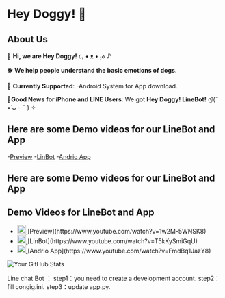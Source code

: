 # Hey Doggy! 🐾
## About Us

🐶 **Hi, we are Hey Doggy!** ૮₍ • ᴥ • ₎ა ♪

🐕 **We help people understand the basic emotions of dogs.**

🦴 **Currently Supported**:
-Android System for App download.

🐩**Good News for iPhone and LINE Users**:
We got **Hey Doggy! LineBot!** ദ്ദി(˵ •̀ ᴗ - ˵ ) ✧


## Here are some Demo videos for our LineBot and App
-[Preview](https://www.youtube.com/watch?v=1w2M-5WNSK8) 
-[LinBot](https://www.youtube.com/watch?v=T5kKySmiGqU)
-[Andrio App](https://www.youtube.com/watch?v=FmdBq1JazY8)

## Here are some Demo videos for our LineBot and App

## Demo Videos for LineBot and App


- <a href="https://www.youtube.com/watch?v=1w2M-5WNSK8" target="_blank">
    <img src="https://upload.wikimedia.org/wikipedia/commons/thumb/4/42/YouTube_icon_%282013-2017%29.png/480px-YouTube_icon_%282013-2017%29.png" alt="YouTube Logo" width="20" height="20">
  </a> [Preview](https://www.youtube.com/watch?v=1w2M-5WNSK8)

- <a href="https://www.youtube.com/watch?v=T5kKySmiGqU" target="_blank">
    <img src="https://upload.wikimedia.org/wikipedia/commons/thumb/4/42/YouTube_icon_%282013-2017%29.png/480px-YouTube_icon_%282013-2017%29.png" alt="YouTube Logo" width="20" height="20">
  </a> [LinBot](https://www.youtube.com/watch?v=T5kKySmiGqU)

- <a href="https://www.youtube.com/watch?v=FmdBq1JazY8" target="_blank">
    <img src="https://upload.wikimedia.org/wikipedia/commons/thumb/4/42/YouTube_icon_%282013-2017%29.png/480px-YouTube_icon_%282013-2017%29.png" alt="YouTube Logo" width="20" height="20">
  </a> [Andrio App](https://www.youtube.com/watch?v=FmdBq1JazY8)






![Your GitHub Stats](https://github-readme-stats.vercel.app/api?username=YourGitHubUsername&show_icons=true&theme=tokyonight)
















Line chat Bot ： 
  step1：you need to create a development account.
  step2：fill congig.ini.
  step3：update app.py.

